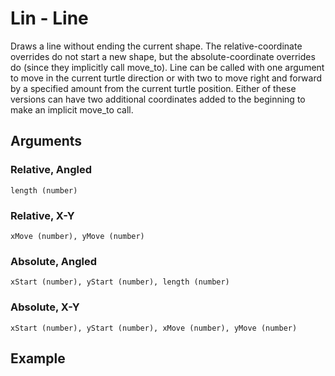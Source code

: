 # Lin - Line

Draws a line without ending the current shape. The relative-coordinate overrides do not start a new shape, but the absolute-coordinate overrides do (since they implicitly call move_to). Line can be called with one argument to move in the current turtle direction or with two to move right and forward by a specified amount from the current turtle position. Either of these versions can have two additional coordinates added to the beginning to make an implicit move_to call.

## Arguments

### Relative, Angled

```length (number)```

### Relative, X-Y

```xMove (number), yMove (number)```

### Absolute, Angled

```xStart (number), yStart (number), length (number)```

### Absolute, X-Y

```xStart (number), yStart (number), xMove (number), yMove (number)```

## Example

<editor :code="`
Line Example
by Milo Jacobs and John Graphton\n
lin 10 10.
`" 
:code-wordier="`
Line Example
by Milo Jacobs and John Graphton\n
Line up at ten past ten!
`"
output-method='canvas'></editor>